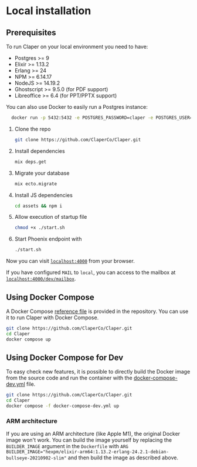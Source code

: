 # Local installation

## Prerequisites

To run Claper on your local environment you need to have:
* Postgres >= 9
* Elixir >= 1.13.2
* Erlang >= 24
* NPM >= 6.14.17
* NodeJS >= 14.19.2
* Ghostscript >= 9.5.0 (for PDF support)
* Libreoffice >= 6.4 (for PPT/PPTX support)

You can also use Docker to easily run a Postgres instance:
```sh
  docker run -p 5432:5432 -e POSTGRES_PASSWORD=claper -e POSTGRES_USER=claper -e POSTGRES_DB=claper --name claper-db -d postgres:9
  ```

1. Clone the repo
   ```sh
   git clone https://github.com/ClaperCo/Claper.git
   ```
2. Install dependencies
   ```sh
   mix deps.get
   ```
3. Migrate your database
   ```sh
   mix ecto.migrate
   ```
4. Install JS dependencies
   ```sh
   cd assets && npm i
   ```
5. Allow execution of startup file
   ```sh
   chmod +x ./start.sh
   ```
6. Start Phoenix endpoint with
   ```sh
   ./start.sh
   ```

Now you can visit [`localhost:4000`](http://localhost:4000) from your browser.

If you have configured `MAIL` to `local`, you can access to the mailbox at [`localhost:4000/dev/mailbox`](http://localhost:4000/dev/mailbox).


## Using Docker Compose

A Docker Compose [reference file](https://github.com/ClaperCo/Claper/blob/main/docker-compose.yml) is provided in the repository. You can use it to run Claper with Docker Compose.

```sh
git clone https://github.com/ClaperCo/Claper.git
cd Claper
docker compose up
```

## Using Docker Compose for Dev

To easy check new features, it is possible to directly build the Docker image from the source code and run the container with the [docker-compose-dev.yml](https://github.com/ClaperCo/Claper/blob/main/docker-compose-dev.yml) file.

```sh
git clone https://github.com/ClaperCo/Claper.git
cd Claper
docker compose -f docker-compose-dev.yml up
```


### ARM architecture

If you are using an ARM architecture (like Apple M1), the original Docker image won't work. You can build the image yourself by replacing the `BUILDER_IMAGE` argument in the `Dockerfile` with `ARG BUILDER_IMAGE="hexpm/elixir-arm64:1.13.2-erlang-24.2.1-debian-bullseye-20210902-slim"` and then build the image as described above.
